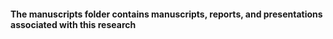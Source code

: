 #### The manuscripts folder contains manuscripts, reports, and presentations associated with this research
